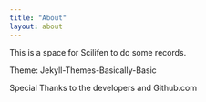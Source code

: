 ```yaml
---
title: "About"
layout: about
---
```


This is a space for Scilifen to do some records.

Theme: Jekyll-Themes-Basically-Basic

Special Thanks to the developers and Github.com